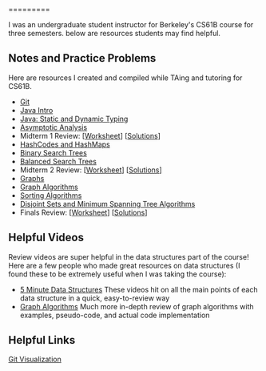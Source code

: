 ﻿=========

I was an undergraduate student instructor for Berkeley's CS61B course for three semesters. below are resources students may find helpful.  
  


Notes and Practice Problems
-------------
Here are resources I created and compiled while TAing and tutoring for CS61B.

 - [Git](chingf.github.io/notes/git.html)
 - [Java Intro](chingf.github.io/notes/java_intro.html)
 - [Java: Static and Dynamic Typing](/notes/StaticDynamic.pdf)
 - [Asymptotic Analysis](/notes/Asymptotics.pdf)
 - Midterm 1 Review: [[Worksheet](/notes/MT-1-Review.pdf)] [[Solutions](/notes/MT-1-Review-Sols.pdf)]
 - [HashCodes and HashMaps](/notes/Hashing.pdf)
 - [Binary Search Trees](/notes/BinarySearchTree.pdf)
 - [Balanced Search Trees](/notes/BalancedSearchTrees.pdf)
 - Midterm 2 Review: [[Worksheet](/notes/MT-2-Review.pdf)] [[Solutions](/notes/MT2-Solutions.pdf)]
 - [Graphs](/notes/Graphs.pdf)
 - [Graph Algorithms](/notes/GraphAlgorithms.pdf)
 - [Sorting Algorithms](/notes/SortingI.pdf)
 - [Disjoint Sets and Minimum Spanning Tree Algorithms](/notes/Kruskals-DisjointSets.pdf)
 - Finals Review: [[Worksheet](/notes/FinalReview-Worksheet.pdf)] [[Solutions](/notes/FinalReview-Solutions.pdf)]
  
  


Helpful Videos
-------------
Review videos are super helpful in the data structures part of the course! Here are a few people who made great resources
on data structures (I found these to be extremely useful when I was taking the course):

 - [5 Minute Data Structures](https://www.youtube.com/playlist?list=PLlipSLnrfrUlclWAcvmyxcn6R7tzwALhM)
	These videos hit on all the main points of each data structure in a quick, easy-to-review way 
 - [Graph Algorithms](https://www.youtube.com/playlist?list=PLrmLmBdmIlpu2f2g8ltqaaCZiq6GJvl1j)
	Much more in-depth review of graph algorithms with examples, pseudo-code, and actual code implementation
  
  


Helpful Links
-------------
[Git Visualization](https://onlywei.github.io/explain-git-with-d3/)
